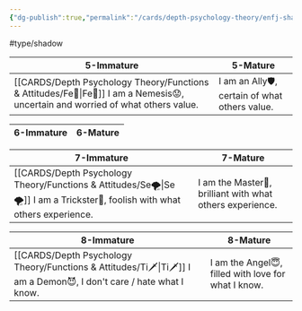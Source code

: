 ```yaml
---
{"dg-publish":true,"permalink":"/cards/depth-psychology-theory/enfj-shadow/","created":"2023-04-27T07:23:39.276+02:00","updated":"2023-04-27T10:51:44.125+02:00"}
---
```


#type/shadow 

| 5-Immature                                                             | 5-Mature                                         |
| ---------------------------------------------------------------------- | ------------------------------------------------ |
| [[CARDS/Depth Psychology Theory/Functions & Attitudes/Fe💉\|Fe💉]] I am a Nemesis😟, uncertain and worried of what others value. |  I am an  Ally🛡️, certain of what others value. |

| 6-Immature | 6-Mature |
| ---------- | -------- |

| 7-Immature                                                         | 7-Mature                                                   |
| ------------------------------------------------------------------ | ---------------------------------------------------------- |
| [[CARDS/Depth Psychology Theory/Functions & Attitudes/Se🌪️\|Se🌪️]] I am a Trickster🤡, foolish with what others experience. |  I am the Master💎, brilliant with what others experience. |


| 8-Immature                                                 | 8-Mature                                             |
| ---------------------------------------------------------- | ---------------------------------------------------- |
| [[CARDS/Depth Psychology Theory/Functions & Attitudes/Ti🗡️\|Ti🗡️]] I am a Demon😈, I don't care / hate what I know. |  I am the Angel😇, filled with love for what I know. |




<script src="https://utteranc.es/client.js"  
        repo="Heart4sides/Comment_Section"
        issue-term="pathname"
        theme="github-dark-orange"
        crossorigin="anonymous"
        async> 
</script>
